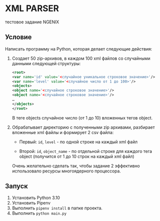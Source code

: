 # XML PARSER

тестовое задание NGENIX

## Условие

Написать программу на Python, которая делает следующие действия:

1. Создает 50 zip-архивов, в каждом 100 xml файлов со случайными данными 
следующей структуры:
   
   ```xml
   <root>
   <var name='id' value='<случайное уникальное строковое значение>'/>
   <var name='level' value='<случайное число от 1 до 100>'/>
   <objects>
   <object name='<случайное строковое значение>'/>
   <object name='<случайное строковое значение>'/>
   …
   </objects>
   </root>
   ```
   В теге objects случайное число (от 1 до 10) вложенных тегов object.

2. Обрабатывает директорию с полученными zip архивами, разбирает вложенные xml 
   файлы и формирует 2 csv файла:

   - Первый: `id`, `level` - по одной строке на каждый xml файл
   
   - Второй: `id`, `object_name` - по отдельной строке для каждого тега object 
     (получится от 1 до 10 строк на каждый xml файл)
   
   Очень желательно сделать так, чтобы задание 2 эффективно использовало ресурсы
   многоядерного процессора.

## Запуск

1. Установить Python 3.10
2. Установить Pipenv
3. Выполнить `pipenv install` в папке проекта.
4. Выполнить `python main.py`
